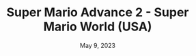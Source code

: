 ---
layout: gba
title: "Super Mario Advance 2 - Super Mario World (USA)"
categories:
 - approved
 - gba
 - universal
 - safe
tags:
- mario
date: May 9, 2023
permalink: /games/super-mario-world/play/details
publisher: Nintendo
id: super-mario-world
---